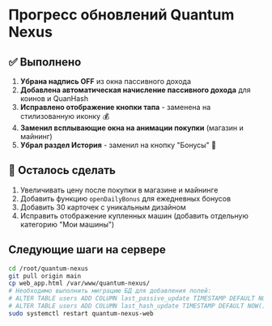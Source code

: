 # Прогресс обновлений Quantum Nexus

## ✅ Выполнено

1. **Убрана надпись OFF** из окна пассивного дохода
2. **Добавлена автоматическая начисление пассивного дохода** для коинов и QuanHash
3. **Исправлено отображение кнопки тапа** - заменена на стилизованную иконку 💰
4. **Заменил всплывающие окна на анимации покупки** (магазин и майнинг)
5. **Убрал раздел История** - заменил на кнопку "Бонусы" 🎁

## 🔄 Осталось сделать

1. Увеличивать цену после покупки в магазине и майнинге
2. Добавить функцию `openDailyBonus` для ежедневных бонусов
3. Добавить 30 карточек с уникальным дизайном
4. Исправить отображение купленных машин (добавить отдельную категорию "Мои машины")

## Следующие шаги на сервере

```bash
cd /root/quantum-nexus
git pull origin main
cp web_app.html /var/www/quantum-nexus/
# Необходимо выполнить миграцию БД для добавления полей:
# ALTER TABLE users ADD COLUMN last_passive_update TIMESTAMP DEFAULT NOW();
# ALTER TABLE users ADD COLUMN last_hash_update TIMESTAMP DEFAULT NOW();
sudo systemctl restart quantum-nexus-web
```








